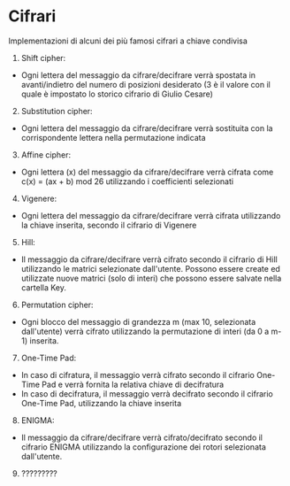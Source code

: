 # Cifrari
Implementazioni di alcuni dei più famosi cifrari a chiave condivisa

1) Shift cipher:
- Ogni lettera del messaggio da cifrare/decifrare verrà spostata in avanti/indietro del numero di posizioni desiderato (3 è il valore con il quale è impostato lo storico cifrario di Giulio Cesare)

2) Substitution cipher:
- Ogni lettera del messaggio da cifrare/decifrare verrà sostituita con la corrispondente lettera nella permutazione indicata

3) Affine cipher:
- Ogni lettera (x) del messaggio da cifrare/decifrare verrà cifrata come c(x) = (ax + b) mod 26 utilizzando i coefficienti selezionati

4) Vigenere:
- Ogni lettera del messaggio da cifrare/decifrare verrà cifrata utilizzando la chiave inserita, secondo il cifrario di Vigenere

5) Hill:
- Il messaggio da cifrare/decifrare verrà cifrato secondo il cifrario di Hill utilizzando le matrici selezionate dall'utente. Possono essere create ed utilizzate nuove matrici (solo di interi) che possono essere salvate nella cartella Key.

6) Permutation cipher:
- Ogni blocco del messaggio di grandezza m (max 10, selezionata dall'utente) verrà cifrato utilizzando la permutazione di interi (da 0 a m-1) inserita.

7) One-Time Pad:
- In caso di cifratura, il messaggio verrà cifrato secondo il cifrario One-Time Pad e verrà fornita la relativa chiave di decifratura
- In caso di decifratura, il messaggio verrà decifrato secondo il cifrario One-Time Pad, utilizzando la chiave inserita

8) ENIGMA:
- Il messaggio da cifrare/decifrare verrà cifrato/decifrato secondo il cifrario ENIGMA utilizzando la configurazione dei rotori selezionata dall'utente.

9) ?????????
